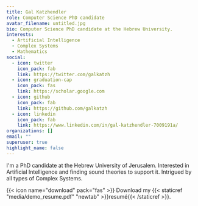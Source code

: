 ```yaml
---
title: Gal Katzhendler
role: Computer Science PhD candidate
avatar_filename: untitled.jpg
bio: Computer Science PhD candidate at the Hebrew University.
interests:
  - Artificial Intelligence
  - Complex Systems
  - Mathematics
social:
  - icon: twitter
    icon_pack: fab
    link: https://twitter.com/galkatzh
  - icon: graduation-cap
    icon_pack: fas
    link: https://scholar.google.com
  - icon: github
    icon_pack: fab
    link: https://github.com/galkatzh
  - icon: linkedin
    icon_pack: fab
    link: https://www.linkedin.com/in/gal-katzhendler-7009191a/
organizations: []
email: ""
superuser: true
highlight_name: false
---
```

I'm a PhD candidate at the Hebrew University of Jerusalem. Interested in Artificial Intelligence and finding sound theories to support it. Intrigued by all types of Complex Systems. 

{{< icon name="download" pack="fas" >}} Download my {{< staticref "media/demo_resume.pdf" "newtab" >}}resumé{{< /staticref >}}.
